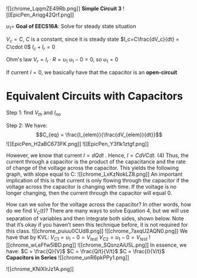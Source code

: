![[chrome_LqqmZE49Rb.png]]
**Simple Circuit 3**
![[EpicPen_Ariqg42Qrf.png]]

$u_1=$
**Goal of EECS16A**: Solve for steady state situation

$V_c = C$, $C$ is a constant, since it is steady state
$I_c=C\frac{dV_c}{dt} = C\cdot 0$
$I_c+I_r=0$ 

Ohm's law 
$V_r = I_r\cdot R=u_1$
$u_1-0=0$, so $u_1=0$

If current $I= 0$, we basically have that the capacitor is an **open-circuit**

# Equivalent Circuits with Capacitors
Step 1: find $V_{th}$ and $I_{no}$

Step 2: We have:
$$C_{eq} = \frac{I_{elem}}{\frac{dV_{elem}}{dt}}$$
![[EpicPen_H2aBC673FK.png]]
![[EpicPen_Y3flk1ztgf.png]]

However, we know that current $I = dQ dt$ . 
Hence,
$I = C dVC dt$. (4) 
Thus, the current through a capacitor is the product of the capacitance and the rate of change of the voltage across the capacitor. 
This yields the following graph, with slope equal to C:
![[chrome_LxKzNokLZ8.png]]
An important implication of this is that current is only flowing through the capacitor if the voltage across the capacitor is changing with time. If the voltage is no longer changing, then the current through the capacitor will equal 0.

How can we solve for the voltage across the capacitor? In other words, how do we find $V_C(t)$? There are many ways to solve Equation 4, but we will use separation of variables and then integrate both sides, shown below. Note that it’s okay if you haven’t seen this technique before, it is not required for this class.
![[chrome_puiuu0CUd8.png]]
![[chrome_7axqU2AQN0.png]]
We have that by KVL:
$V_{C1} = u_1-0=V_{test}$
$V_{C2} = u_1-0=V_{test}$
![[chrome_wLeFfw5lBD.png]]
![[chrome_SQsnzAiU5L.png]]
In essence, we have:
$C = \frac{Q}{V}$
$C = \frac{Q/t}{V/t}$
$C = \frac{I}{V/t}$
**Capacitors in Series**
![[chrome_unR6pkPPy1.png]]

![[chrome_KNiXIrJz1A.png]]
